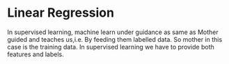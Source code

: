 # Linear Regression

In supervised learning, machine learn under guidance as same as Mother guided and teaches us,i.e. By feeding them labelled data. So mother in this case is the training data. In supervised learning we have to provide both features and labels.
